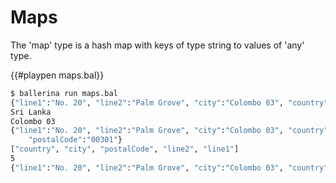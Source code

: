 # Maps

The 'map' type is a hash map with keys of type string to values of 'any' type.

{{#playpen maps.bal}}

```bash
$ ballerina run maps.bal
{"line1":"No. 20", "line2":"Palm Grove", "city":"Colombo 03", "country":"Sri Lanka"}
Sri Lanka
Colombo 03
{"line1":"No. 20", "line2":"Palm Grove", "city":"Colombo 03", "country":"Sri Lanka",
    "postalCode":"00301"}
["country", "city", "postalCode", "line2", "line1"]
5
{"line1":"No. 20", "line2":"Palm Grove", "city":"Colombo 03", "country":"Sri Lanka"}
```